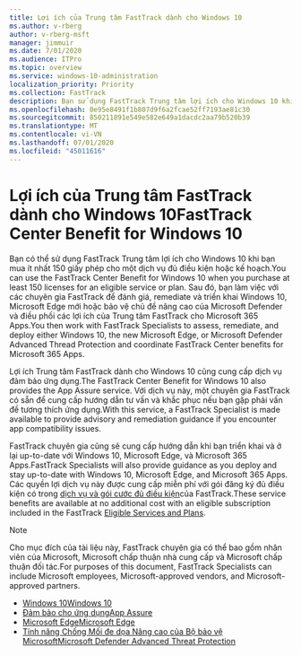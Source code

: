 ```yaml
---
title: Lợi ích của Trung tâm FastTrack dành cho Windows 10
ms.author: v-rberg
author: v-rberg-msft
manager: jimmuir
ms.date: 7/01/2020
ms.audience: ITPro
ms.topic: overview
ms.service: windows-10-administration
localization_priority: Priority
ms.collection: FastTrack
description: Bạn sử dụng FastTrack Trung tâm lợi ích cho Windows 10 khi bạn mua ít *nhất* 150 giấy phép cho một dịch vụ đủ điều kiện hoặc kế hoạch.
ms.openlocfilehash: 0e95e8491f1b807d9f6a2fcae52ff7193ae81c30
ms.sourcegitcommit: 850211891e549e582e649a1dacdc2aa79b520b39
ms.translationtype: MT
ms.contentlocale: vi-VN
ms.lasthandoff: 07/01/2020
ms.locfileid: "45011616"
---
```

# <a name="fasttrack-center-benefit-for-windows-10"></a><span data-ttu-id="9e750-103">Lợi ích của Trung tâm FastTrack dành cho Windows 10</span><span class="sxs-lookup"><span data-stu-id="9e750-103">FastTrack Center Benefit for Windows 10</span></span>

<span data-ttu-id="9e750-104">Bạn có thể sử dụng FastTrack Trung tâm lợi ích cho Windows 10 khi bạn mua ít nhất 150 giấy phép cho một dịch vụ đủ điều kiện hoặc kế hoạch.</span><span class="sxs-lookup"><span data-stu-id="9e750-104">You can use the FastTrack Center Benefit for Windows 10 when you purchase at least 150 licenses for an eligible service or plan.</span></span> <span data-ttu-id="9e750-105">Sau đó, bạn làm việc với các chuyên gia FastTrack để đánh giá, remediate và triển khai Windows 10, Microsoft Edge mới hoặc bảo vệ chủ đề nâng cao của Microsoft Defender và điều phối các lợi ích của Trung tâm FastTrack cho Microsoft 365 Apps.</span><span class="sxs-lookup"><span data-stu-id="9e750-105">You then work with FastTrack Specialists to assess, remediate, and deploy either Windows 10, the new Microsoft Edge, or Microsoft Defender Advanced Thread Protection and coordinate FastTrack Center benefits for Microsoft 365 Apps.</span></span> 

<span data-ttu-id="9e750-106">Lợi ích Trung tâm FastTrack dành cho Windows 10 cũng cung cấp dịch vụ đảm bảo ứng dụng.</span><span class="sxs-lookup"><span data-stu-id="9e750-106">The FastTrack Center Benefit for Windows 10 also provides the App Assure service.</span></span> <span data-ttu-id="9e750-107">Với dịch vụ này, một chuyên gia FastTrack có sẵn để cung cấp hướng dẫn tư vấn và khắc phục nếu bạn gặp phải vấn đề tương thích ứng dụng.</span><span class="sxs-lookup"><span data-stu-id="9e750-107">With this service, a FastTrack Specialist is made available to provide advisory and remediation guidance if you encounter app compatibility issues.</span></span> 

<span data-ttu-id="9e750-108">FastTrack chuyên gia cũng sẽ cung cấp hướng dẫn khi bạn triển khai và ở lại up-to-date với Windows 10, Microsoft Edge, và Microsoft 365 Apps.</span><span class="sxs-lookup"><span data-stu-id="9e750-108">FastTrack Specialists will also provide guidance as you deploy and stay up-to-date with Windows 10, Microsoft Edge, and Microsoft 365 Apps.</span></span> <span data-ttu-id="9e750-109">Các quyền lợi dịch vụ này được cung cấp miễn phí với gói đăng ký đủ điều kiện có trong [dịch vụ và gói cước đủ điều kiện](M365-eligible-services-and-plans.md)của FastTrack.</span><span class="sxs-lookup"><span data-stu-id="9e750-109">These service benefits are available at no additional cost with an eligible subscription included in the FastTrack [Eligible Services and Plans](M365-eligible-services-and-plans.md).</span></span>
  
> [!NOTE]
> <span data-ttu-id="9e750-110">Cho mục đích của tài liệu này, FastTrack chuyên gia có thể bao gồm nhân viên của Microsoft, Microsoft chấp thuận nhà cung cấp và Microsoft chấp thuận đối tác.</span><span class="sxs-lookup"><span data-stu-id="9e750-110">For purposes of this document, FastTrack Specialists can include Microsoft employees, Microsoft-approved vendors, and Microsoft-approved partners.</span></span> 
    
- [<span data-ttu-id="9e750-111">Windows 10</span><span class="sxs-lookup"><span data-stu-id="9e750-111">Windows 10</span></span>](Win-10-windows-10.md)
- [<span data-ttu-id="9e750-112">Đảm bảo cho ứng dụng</span><span class="sxs-lookup"><span data-stu-id="9e750-112">App Assure</span></span>](Win-10-app-assure.md)
- [<span data-ttu-id="9e750-113">Microsoft Edge</span><span class="sxs-lookup"><span data-stu-id="9e750-113">Microsoft Edge</span></span>](Win-10-microsoft-edge.md)
- [<span data-ttu-id="9e750-114">Tính năng Chống Mối đe dọa Nâng cao của Bộ bảo vệ Microsoft</span><span class="sxs-lookup"><span data-stu-id="9e750-114">Microsoft Defender Advanced Threat Protection</span></span>](Win-10-microsoft-defender-atp.md)

